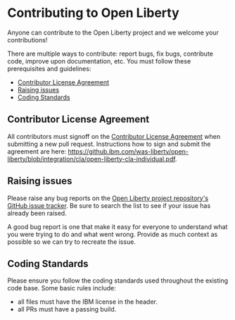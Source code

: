 # Contributing to Open Liberty
Anyone can contribute to the Open Liberty project and we welcome your contributions!

There are multiple ways to contribute: report bugs, fix bugs, contribute code, improve upon documentation, etc.  You must follow these prerequisites and guidelines:
* [Contributor License Agreement](https://github.ibm.com/was-liberty/open-liberty/blob/master/CONTRIBUTING.md#contributor-license-agreement)
* [Raising issues](https://github.ibm.com/was-liberty/open-liberty/blob/master/CONTRIBUTING.md#raising-issues)
* [Coding Standards](https://github.ibm.com/was-liberty/open-liberty/blob/master/CONTRIBUTING.md#raising-issues)

## Contributor License Agreement
All contributors must signoff on the [Contributor License Agreement](https://github.ibm.com/was-liberty/open-liberty/blob/integration/cla/open-liberty-cla-individual.pdf) when submitting a new pull request. Instructions how to sign and submit the agreement are here: https://github.ibm.com/was-liberty/open-liberty/blob/integration/cla/open-liberty-cla-individual.pdf.


## Raising issues

Please raise any bug reports on the [Open Liberty project repository's GitHub issue tracker](https://github.ibm.com/was-liberty/open-liberty/issues). Be sure to search the list to see if your issue has already been raised.

A good bug report is one that make it easy for everyone to understand what you were trying to do and what went wrong. Provide as much context as possible so we can try to recreate the issue.

## Coding Standards
Please ensure you follow the coding standards used throughout the existing code base. Some basic rules include:
* all files must have the IBM license in the header.
* all PRs must have a passing build.
